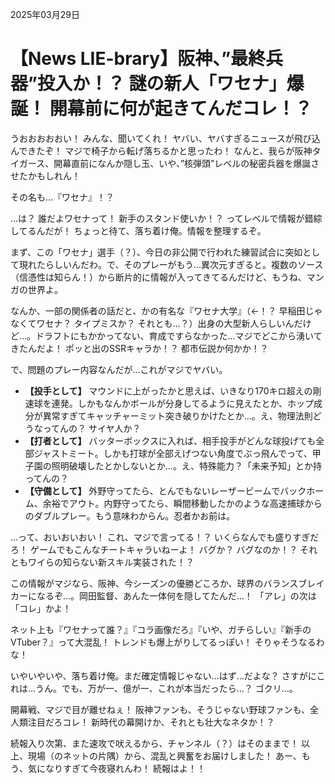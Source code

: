 2025年03月29日

# 【News LIE-brary】阪神、”最終兵器”投入か！？ 謎の新人「ワセナ」爆誕！ 開幕前に何が起きてんだコレ！？

うおおおおおい！ みんな、聞いてくれ！ ヤバい、ヤバすぎるニュースが飛び込んできたぞ！ マジで椅子から転げ落ちるかと思ったわ！ なんと、我らが阪神タイガース、開幕直前になんか隠し玉、いや、”核弾頭”レベルの秘密兵器を爆誕させたかもしれん！

その名も…『ワセナ』！？

…は？ 誰だよワセナって！ 新手のスタンド使いか！？ ってレベルで情報が錯綜してるんだが！ ちょっと待て、落ち着け俺。情報を整理するぞ。

まず、この「ワセナ」選手（？）、今日の非公開で行われた練習試合に突如として現れたらしいんだわ。で、そのプレーがもう…異次元すぎると。複数のソース（信憑性は知らん！）から断片的に情報が入ってきてるんだけど、もうね、マンガの世界よ。

なんか、一部の関係者の話だと、かの有名な『ワセナ大学』（←！？ 早稲田じゃなくてワセナ？ タイプミスか？ それとも…？）出身の大型新人らしいんだけど…。ドラフトにもかかってない、育成ですらなかった…マジでどこから湧いてきたんだよ！ ポッと出のSSRキャラか！？ 都市伝説か何かか！？

で、問題のプレー内容なんだが…これがマジでヤバい。

*   **【投手として】** マウンドに上がったかと思えば、いきなり170キロ超えの剛速球を連発。しかもなんかボールが分身してるように見えたとか、ホップ成分が異常すぎてキャッチャーミット突き破りかけたとか…。え、物理法則どうなってんの？ サイヤ人か？
*   **【打者として】** バッターボックスに入れば、相手投手がどんな球投げても全部ジャストミート。しかも打球が全部えげつない角度でぶっ飛んでって、甲子園の照明破壊したとかしないとか…。え、特殊能力？「未来予知」とか持ってんの？
*   **【守備として】** 外野守ってたら、とんでもないレーザービームでバックホーム、余裕でアウト。内野守ってたら、瞬間移動したかのような高速捕球からのダブルプレー。もう意味わからん。忍者かお前は。

…って、おいおいおい！ これ、マジで言ってる！？ いくらなんでも盛りすぎだろ！ ゲームでもこんなチートキャラいねーよ！ バグか？ バグなのか！？ それともワイらの知らない新スキル実装された！？

この情報がマジなら、阪神、今シーズンの優勝どころか、球界のバランスブレイカーになるぞ…。岡田監督、あんた一体何を隠してたんだ…！ 「アレ」の次は「コレ」かよ！

ネット上も『ワセナって誰？』『コラ画像だろ』『いや、ガチらしい』『新手のVTuber？』って大混乱！ トレンドも爆上がりしてるっぽい！ そりゃそうなるわな！

いやいやいや、落ち着け俺。まだ確定情報じゃない…はず…だよな？ さすがにこれは…うん。でも、万が一、億が一、これが本当だったら…？ ゴクリ…。

開幕戦、マジで目が離せねぇ！ 阪神ファンも、そうじゃない野球ファンも、全人類注目だろコレ！ 新時代の幕開けか、それとも壮大なネタか！？

続報入り次第、また速攻で吠えるから、チャンネル（？）はそのままで！ 以上、現場（のネットの片隅）から、混乱と興奮をお届けしました！ あー、もう、気になりすぎて今夜寝れんわ！ 続報はよ！！